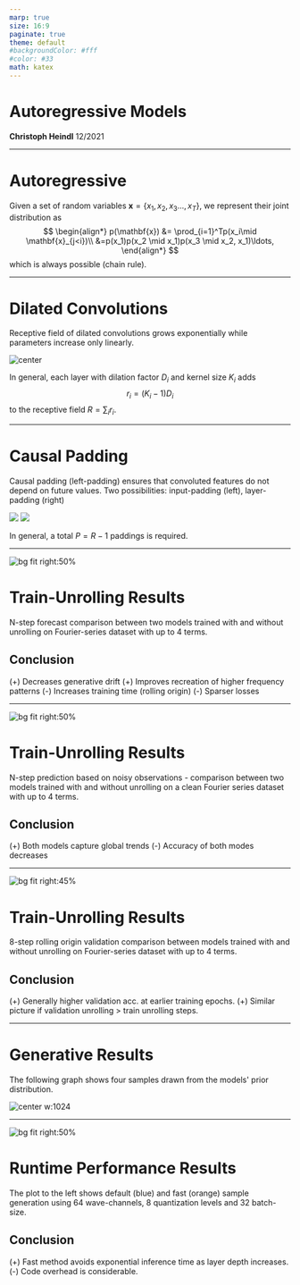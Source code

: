```yaml
---
marp: true
size: 16:9
paginate: true
theme: default
#backgroundColor: #fff
#color: #33
math: katex
---
```

<!-- 
_class: lead
_footer: 'https://github.com/cheind/autoregressive'
_paginate: false
 -->
<style>
section { 
    font-size: 20px; 
}
img[alt~="center"] {
  display: block;
  margin: 0 auto;
}
</style>
<style scoped>section { font-size: 30px; }</style>
# Autoregressive Models
**Christoph Heindl**
12/2021

---

# Autoregressive

Given a set of random variables $\mathbf{x}=\{x_1,x_2,x_3...,x_T\}$, we represent their joint distribution as
$$
\begin{align*}
p(\mathbf{x}) &= \prod_{i=1}^Tp(x_i\mid \mathbf{x}_{j<i})\\
&=p(x_1)p(x_2 \mid x_1)p(x_3 \mid x_2, x_1)\ldots,
\end{align*}
$$
which is always possible (chain rule).

---

# Dilated Convolutions
<!--_footer: Note, how each input (orange) within the receptive field is used exactly once.-->
Receptive field of dilated convolutions grows exponentially while parameters increase only linearly.

![center](wavenet-dilated-convolutions.svg)

In general, each layer with dilation factor $D_i$ and kernel size $K_i$ adds
$$
 r_i = (K_i-1)D_i
$$
to the receptive field $R=\sum_i r_i$.

---

# Causal Padding


Causal padding (left-padding) ensures that convoluted features do not depend on future values. Two possibilities: input-padding (left), layer-padding (right)

![](wavenet-causal-padding.svg) ![](wavenet-causal-padding2.svg)

In general, a total $P=R-1$ paddings is required.

<!--_footer: Autoregressive library uses layer-padding, WaveNet paper suggest input padding.-->
---

![bg fit right:50%](compare_curves_train_unroll.svg)

# Train-Unrolling Results

N-step forecast comparison between two models trained with and without unrolling on Fourier-series dataset with up to 4 terms.

## Conclusion
(+) Decreases generative drift
(+) Improves recreation of higher frequency patterns
(-) Increases training time (rolling origin)
(-) Sparser losses

---

![bg fit right:50%](compare_curves_noise.svg)

# Train-Unrolling Results

N-step prediction based on noisy observations - comparison between two models trained with and without unrolling on a clean Fourier series dataset with up to 4 terms.

## Conclusion
(+) Both models capture global trends
(-) Accuracy of both modes decreases

---

![bg fit right:45%](compare_val_acc.svg)

# Train-Unrolling Results

8-step rolling origin validation comparison between models trained with and without unrolling on Fourier-series dataset with up to 4 terms.

## Conclusion
(+) Generally higher validation acc. at earlier training epochs.
(+) Similar picture if validation unrolling > train unrolling steps.

---

# Generative Results

The following graph shows four samples drawn from the models' prior distribution.

![center w:1024](prior_samples.svg)

---

![bg fit right:50%](benchmark_generators.svg)

# Runtime Performance Results

The plot to the left shows default (blue) and fast (orange) sample generation using 64 wave-channels, 8 quantization levels and 32 batch-size.

## Conclusion
(+) Fast method avoids exponential inference time as layer depth increases.
(-) Code overhead is considerable.


